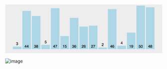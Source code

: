 ![image](https://github.com/TommyCat008/gifs/blob/master/bubble.gif)


![image](https://segmentfault.com/img/remote/1460000010413305)
